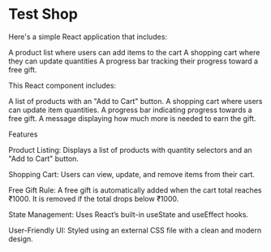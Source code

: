 # Test Shop

Here's a simple React application that includes:

A product list where users can add items to the cart
A shopping cart where they can update quantities
A progress bar tracking their progress toward a free gift.

This React component includes:

A list of products with an "Add to Cart" button.
A shopping cart where users can update item quantities.
A progress bar indicating progress towards a free gift.
A message displaying how much more is needed to earn the gift.

Features

Product Listing: Displays a list of products with quantity selectors and an "Add to Cart" button.

Shopping Cart: Users can view, update, and remove items from their cart.

Free Gift Rule: A free gift is automatically added when the cart total reaches ₹1000. It is removed if the total drops below ₹1000.

State Management: Uses React’s built-in useState and useEffect hooks.

User-Friendly UI: Styled using an external CSS file with a clean and modern design.
